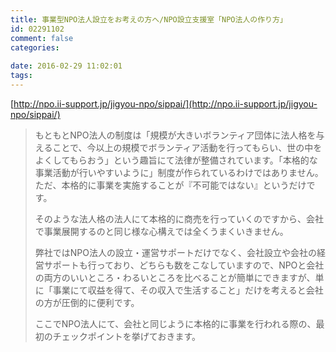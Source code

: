 ```yaml
---
title: 事業型NPO法人設立をお考えの方へ/NPO設立支援室「NPO法人の作り方」
id: 02291102
comment: false
categories:
   
date: 2016-02-29 11:02:01
tags:
---
```


[http://npo.ii-support.jp/jigyou-npo/sippai/](http://npo.ii-support.jp/jigyou-npo/sippai/)
> もともとNPO法人の制度は「規模が大きいボランティア団体に法人格を与えることで、今以上の規模でボランティア活動を行ってもらい、世の中をよくしてもらおう」という趣旨にて法律が整備されています。<span class="Class2b">「本格的な事業活動が行いやすいように」制度が作られているわけではありません。ただ、本格的に事業を実施することが『不可能ではない』というだけです。</span>
> 
> 
> そのような法人格の法人にて本格的に商売を行っていくのですから、会社で事業展開するのと同じ様な心構えでは全くうまくいきません。
> 
> 
> 弊社ではNPO法人の設立・運営サポートだけでなく、会社設立や会社の経営サポートも行っており、どちらも数をこなしていますので、NPOと会社の両方のいいところ・わるいところを比べることが簡単にできますが、<span class="Class2rb">単に「事業にて収益を得て、その収入で生活すること」だけを考えると会社の方が圧倒的に便利です。</span>
> 
> 
> ここでNPO法人にて、会社と同じように本格的に事業を行われる際の、最初のチェックポイントを挙げておきます。